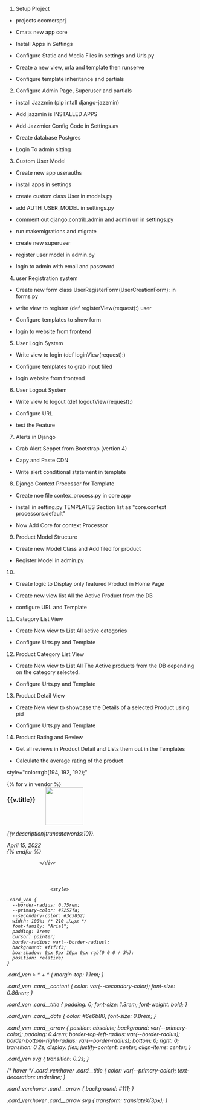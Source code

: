 1. Setup Project

  - projects ecomersprj

  - Cmats new app core

  - Install Apps in Settings

  - Configure Static and Media Files in settings and Urls.py

  - Create a new view, urla and template then runserve

  - Configure template inheritance and partials

2. Configure Admin Page, Superuser and partials

  - install Jazzmin (pip intall django-jazzmin)

  - Add jazzmin is INSTALLED APPS

  - Add Jazzmier Config Code in Settings.av

  - Create database Postgres

  - Login To admin sitting

3. Custom User Model

  - Create new app userauths

  - install apps in settings

  - create custom class User in models.py

  - add AUTH_USER_MODEL in settings.py

  - comment out django.contrib.admin and admin url in settings.py

  - run makemigrations and migrate 

  - create new superuser

  - register user  model in admin.py

  - login to admin with email and password

4. user Registration system

 - Create new form class UserRegisterForm(UserCreationForm): in forms.py

  - write view to register (def registerView(request):) user

  - Configure templates to show form

  - login to website from frontend



5. User Login System

 - Write view to login (def loginView(request):)

 - Configure templates to grab input filed

 - login website from frontend

6. User Logout System

  - Write view to logout (def logoutView(request):)

  - Configure URL

  - test the Feature

7. Alerts in Django

  - Grab Alert Seppet from Bootstrap (vertion 4)

  - Capy and Paste CDN

  - Write alert conditional statement in template

8. Django Context Processor for Template

  - Create noe file contex_process.py in core app 

  - install in setting.py TEMPLATES Section list as "core.context processors.default"

  - Now Add Core for context Processor

9. Product Model Structure

  - Create new Model Class and Add filed for product

  - Register Model in admin.py

10. 
  
  - Create logic to Display only featured Product in Home Page

  - Create new view list All the Active Product from the DB

  - configure URL and Template

11. Category List View

  - Create New view to List All active categories

  - Configure Urts.py and Template

12. Product Category List View

  - Create New view to List All The Active products from the DB depending on the category selected.

  - Configure Urts.py and Template

13. Product Detail View

  - Create New view to showcase the Details of a selected Product using pid

  - Configure Urts.py and Template

14. Product Rating and Review

 - Get all reviews in Product Detail and Lists them out in the Templates

 - Calculate the average rating of the product

style="color:rgb(194, 192, 192);"

<div class="product-grid row row-cols-2 row-cols-sm-2 row-cols-md-3 row-cols-lg-4 row-cols-xl-4 g-4">
                    <!-- <div class="product-grid row row-cols-2 row-cols-sm-2 row-cols-md-3 row-cols-lg-4 row-cols-xl-4"> -->
                    {% for v in vendor %}
                    <div class="col">
                      <div class="card_ven">
                        <div style="display: flex;justify-content: space-between;width:40%;">
                        <h3 class="card__title">{{v.title}}</h3>
                        <i class="fa-thin fa-wrench-simple"><img width="100px"  src="{% static "images/logo.png" %}" alt="">
                        </div>
                          <p class="card__content">{{v.description|truncatewords:10}}.</p>
                        <div class="card__date">April 15, 2022</div>
                        <div class="card__arrow">
                          <a href="{% url "productsforvendor" v.vid %}" class="button" ><i class="fa-solid fa-arrow-right"></i></a>
                        </div>
                      </div>
                    </div>
                    {% endfor %}
                  <!-- </div> -->
                  
                  

                </div>
                  



                    <style>

    .card_ven {
      --border-radius: 0.75rem;
      --primary-color: #7257fa;
      --secondary-color: #3c3852;
      width: 100%; /* بدل 210px */
      font-family: "Arial";
      padding: 1rem;
      cursor: pointer;
      border-radius: var(--border-radius);
      background: #f1f1f3;
      box-shadow: 0px 8px 16px 0px rgb(0 0 0 / 3%);
      position: relative;
    }
    

.card_ven > * + * {
  margin-top: 1.1em;
}

.card_ven .card__content {
  color: var(--secondary-color);
  font-size: 0.86rem;
}

.card_ven .card__title {
  padding: 0;
  font-size: 1.3rem;
  font-weight: bold;
}

.card_ven .card__date {
  color: #6e6b80;
  font-size: 0.8rem;
}

.card_ven .card__arrow {
  position: absolute;
  background: var(--primary-color);
  padding: 0.4rem;
  border-top-left-radius: var(--border-radius);
  border-bottom-right-radius: var(--border-radius);
  bottom: 0;
  right: 0;
  transition: 0.2s;
  display: flex;
  justify-content: center;
  align-items: center;
}

.card_ven svg {
  transition: 0.2s;
}

/* hover */
.card_ven:hover .card__title {
  color: var(--primary-color);
  text-decoration: underline;
}

.card_ven:hover .card__arrow {
  background: #111;
}

.card_ven:hover .card__arrow svg {
  transform: translateX(3px);
}
  </style>